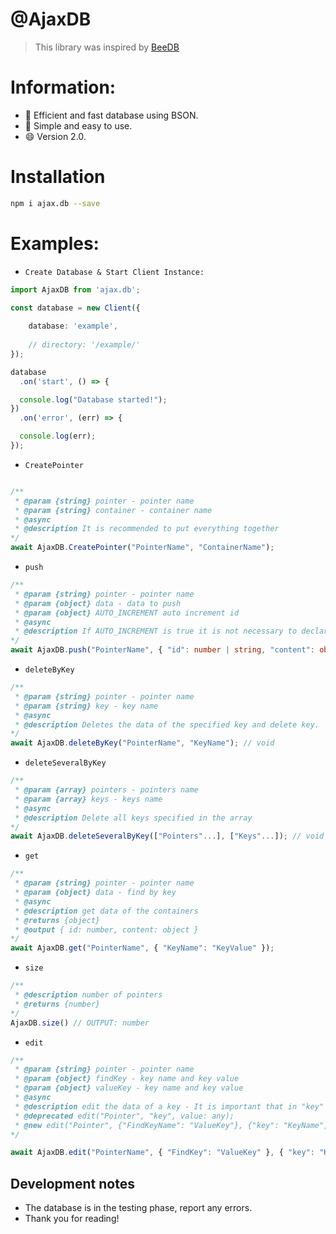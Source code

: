 # @AjaxDB

> This library was inspired by [BeeDB](https://github.com/theMarzon/BeeDB)

# Information:

- :wrench: Efficient and fast database using BSON.
- :butterfly: Simple and easy to use.
- :smile: Version 2.0.

# Installation

```sh
npm i ajax.db --save
```

# Examples:

- `Create Database & Start Client Instance:`

```ts
import AjaxDB from 'ajax.db';

const database = new Client({
  
    database: 'example',
  
    // directory: '/example/' 
});

database
  .on('start', () => {

  console.log("Database started!");
})
  .on('error', (err) => {

  console.log(err);  
});
```

- `CreatePointer`

```ts

/** 
 * @param {string} pointer - pointer name
 * @param {string} container - container name
 * @async
 * @description It is recommended to put everything together
*/
await AjaxDB.CreatePointer("PointerName", "ContainerName");
```

- `push`

```ts
/** 
 * @param {string} pointer - pointer name
 * @param {object} data - data to push
 * @param {object} AUTO_INCREMENT auto increment id
 * @async
 * @description If AUTO_INCREMENT is true it is not necessary to declare the id, content is required 
*/
await AjaxDB.push("PointerName", { "id": number | string, "content": object }, AUTO_INCREMENT: boolean); 
```

- `deleteByKey`

```ts
/** 
 * @param {string} pointer - pointer name
 * @param {string} key - key name
 * @async
 * @description Deletes the data of the specified key and delete key.
*/
await AjaxDB.deleteByKey("PointerName", "KeyName"); // void
```
- `deleteSeveralByKey`
```ts
/** 
 * @param {array} pointers - pointers name
 * @param {array} keys - keys name
 * @async
 * @description Delete all keys specified in the array
*/
await AjaxDB.deleteSeveralByKey(["Pointers"...], ["Keys"...]); // void
```

- `get`

```ts
/**
 * @param {string} pointer - pointer name
 * @param {object} data - find by key
 * @async
 * @description get data of the containers
 * @returns {object}
 * @output { id: number, content: object }
*/
await AjaxDB.get("PointerName", { "KeyName": "KeyValue" });
```
- `size`
```ts
/** 
 * @description number of pointers
 * @returns {number}
*/
AjaxDB.size() // OUTPUT: number
```

- `edit`

```ts
/** 
 * @param {string} pointer - pointer name
 * @param {object} findKey - key name and key value
 * @param {object} valueKey - key name and key value
 * @async
 * @description edit the data of a key - It is important that in "key" it is declared like this, do not put the name of the key that you want to edit, just leave "key"
 * @deprecated edit("Pointer", "key", value: any);
 * @new edit("Pointer", {"FindKeyName": "ValueKey"}, {"key": "KeyName", "value": "ValueForKey"});
*/

await AjaxDB.edit("PointerName", { "FindKey": "ValueKey" }, { "key": "KeyName", "value": "ValueForKey" }); // void
```

## Development notes

- The database is in the testing phase, report any errors.
- Thank you for reading!
